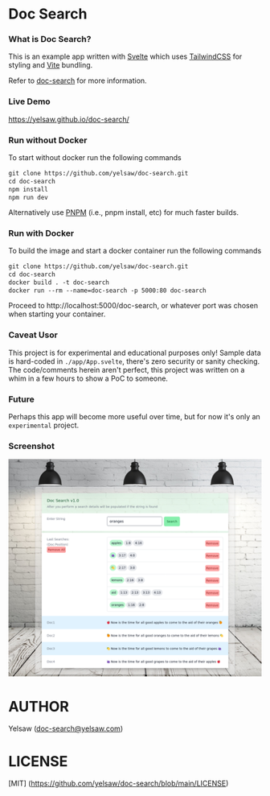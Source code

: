 # Doc Search

### What is Doc Search?
This is an example app written with [Svelte](https://svelte.dev/) which uses [TailwindCSS](https://tailwindcss.com/) for styling and [Vite](https://vitejs.dev/) bundling.

Refer to [doc-search](https://github.com/yelsaw/doc-search) for more information.

### Live Demo
https://yelsaw.github.io/doc-search/

### Run without Docker
To start without docker run the following commands

```
git clone https://github.com/yelsaw/doc-search.git
cd doc-search
npm install
npm run dev
```
Alternatively use [PNPM](https://pnpm.io/installation) (i.e., pnpm install, etc) for much faster builds.

### Run with Docker
To build the image and start a docker container run the following commands


```
git clone https://github.com/yelsaw/doc-search.git
cd doc-search
docker build . -t doc-search
docker run --rm --name=doc-search -p 5000:80 doc-search
```
Proceed to http://localhost:5000/doc-search, or whatever port was chosen when starting your container.

### Caveat Usor
This project is for experimental and educational purposes only!
Sample data is hard-coded in `./app/App.svelte`, there's zero security or sanity checking.
The code/comments herein aren't perfect, this project was written on a whim in a few hours to show a PoC to someone.

### Future
Perhaps this app will become more useful over time, but for now it's only an `experimental` project.

### Screenshot
![image](https://github.com/yelsaw/doc-search/blob/main/app/screenshot.png)

# AUTHOR
Yelsaw (doc-search@yelsaw.com)

# LICENSE
[MIT] (https://github.com/yelsaw/doc-search/blob/main/LICENSE)